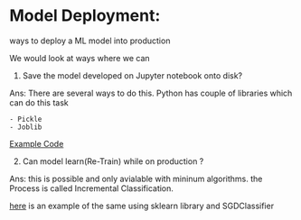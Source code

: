 # Model Deployment:

ways to deploy a ML model into production

We would look at ways where we can 

1. Save the model developed on Jupyter notebook onto disk?

  Ans: There are several ways to do this. Python has couple of libraries which can do this task
  
    - Pickle
    - Joblib
[Example Code](https://nbviewer.jupyter.org/github/saianil58/Model_Deployment/blob/master/pickling.ipynb)

2. Can model learn(Re-Train) while on production ?

  Ans: this is possible and only avialable with mininum algorithms. the Process is called Incremental Classification.

  [here](https://nbviewer.jupyter.org/github/saianil58/Model_Deployment/blob/master/updatable%20classifier.ipynb) is an example of the same using sklearn library and SGDClassifier
